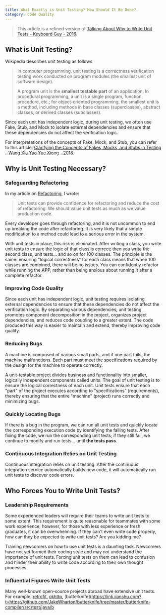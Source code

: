 ```yaml
---
title: What Exactly is Unit Testing? How Should It Be Done?
category: Code Quality
---
```


> This article is a refined version of [Talking About Why to Write Unit Tests - Keyboard Guy - 2016](https://www.jianshu.com/p/fa41fb80d2b8).

## What is Unit Testing?

Wikipedia describes unit testing as follows:

> In computer programming, unit testing is a correctness verification testing work conducted on program modules (the smallest unit of software design).
>
> A program unit is the **smallest testable part** of an application. In procedural programming, a unit is a single program, function, procedure, etc.; for object-oriented programming, the smallest unit is a method, including methods in base classes (superclasses), abstract classes, or derived classes (subclasses).

Since each unit has independent logic, during unit testing, we often use Fake, Stub, and Mock to isolate external dependencies and ensure that these dependencies do not affect the verification logic.

For interpretations of the concepts of Fake, Mock, and Stub, you can refer to this article: [Clarifying the Concepts of Fakes, Mocks, and Stubs in Testing - Wang Xia Yao Yue Xiong - 2018](https://zhuanlan.zhihu.com/p/26942686).

## Why is Unit Testing Necessary?

### Safeguarding Refactoring

In my article on [Refactoring](./refactoring.md), I wrote:

> Unit tests can provide confidence for refactoring and reduce the cost of refactoring. We should value unit tests as much as we value production code.

Every developer goes through refactoring, and it is not uncommon to end up breaking the code after refactoring. It is very likely that a simple modification to a method could lead to a serious error in the system.

With unit tests in place, this risk is eliminated. After writing a class, you write unit tests to ensure the logic of that class is correct; then you write the second class, unit tests... and so on for 100 classes. The principle is the same: ensuring "logical correctness" for each class means that when 100 classes are combined, there will be no issues. You can confidently refactor while running the APP, rather than being anxious about running it after a complete refactor.

### Improving Code Quality

Since each unit has independent logic, unit testing requires isolating external dependencies to ensure that these dependencies do not affect the verification logic. By separating various dependencies, unit testing promotes component decomposition in the project, organizes project dependencies, and reduces code coupling to a greater extent. The code produced this way is easier to maintain and extend, thereby improving code quality.

### Reducing Bugs

A machine is composed of various small parts, and if one part fails, the machine malfunctions. Each part must meet the specifications required by the design for the machine to operate correctly.

A unit-testable project divides business and functionality into smaller, logically independent components called units. The goal of unit testing is to ensure the logical correctness of each unit. Unit tests ensure that each "part" of the project executes according to "specifications" (requirements), thereby ensuring that the entire "machine" (project) runs correctly and minimizing bugs.

### Quickly Locating Bugs

If there is a bug in the program, we can run all unit tests and quickly locate the corresponding execution code by identifying the failing tests. After fixing the code, we run the corresponding unit tests; if they still fail, we continue to modify and run tests... until **the tests pass**.

### Continuous Integration Relies on Unit Testing

Continuous integration relies on unit testing. After the continuous integration service automatically builds new code, it will automatically run unit tests to discover code errors.

## Who Forces You to Write Unit Tests?

### Leadership Requirements

Some experienced leaders will require their teams to write unit tests to some extent. This requirement is quite reasonable for teammates with some work experience; however, for those with less experience or fresh graduates, it can be overwhelming. If they can't even write code properly, how can they be expected to write unit tests? Are you kidding me?

Training newcomers on how to use unit tests is a daunting task. Newcomers have not yet formed their coding style and may not understand the importance of unit tests. Forcing unit tests on them can lead to confusion and hinder their ability to write code according to their own thought processes.

### Influential Figures Write Unit Tests

Many well-known open-source projects abroad have extensive unit tests. For example, [retrofit](https://link.jianshu.com?t=https://github.com/square/retrofit/tree/master/retrofit/src/test/java/retrofit2), [okhttp](https://link.jianshu.com?t=https://github.com/square/okhttp/tree/master/okhttp-tests/src/test/java/okhttp3), \[butterknife\](https://link.jianshu.com?t=https://github.com/JakeWharton/butterknife/tree/master/butterknife-compiler/src/test/java/b
